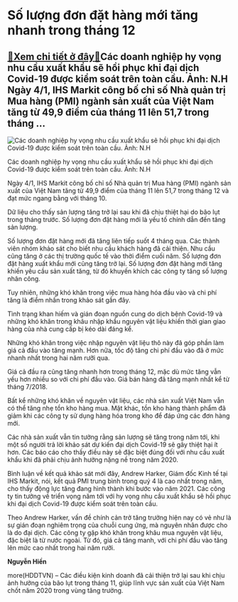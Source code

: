 Số lượng đơn đặt hàng mới tăng nhanh trong tháng 12
===================================================

[:gift:Xem chi tiết ở đây:gift:](https://hddtvn.com/so-luong-don-dat-hang-moi-tang-nhanh-trong-thang-12/)Các doanh nghiệp hy vọng nhu cầu xuất khẩu sẽ hồi phục khi đại dịch Covid-19 được kiểm soát trên toàn cầu. Ảnh: N.H Ngày 4/1, IHS Markit công bố chỉ số Nhà quản trị Mua hàng (PMI) ngành sản xuất của Việt Nam tăng từ 49,9 điểm của tháng 11 lên 51,7 trong tháng …
-----------------------------------------------------------------------------------------------------------------------------------------------------------------------------------------------------------------------------------------------------------------------





![Các doanh nghiệp hy vọng nhu cầu xuất khẩu sẽ hồi phục khi đại dịch Covid-19 được kiểm soát trên toàn cầu. Ảnh: N.H](https://hddtvn.com/wp-content/uploads/2021/01/1226_20160316_094316910_iOS.jpg "Các doanh nghiệp hy vọng nhu cầu xuất khẩu sẽ hồi phục khi đại dịch Covid-19 được kiểm soát trên toàn cầu. Ảnh: N.H")


Các doanh nghiệp hy vọng nhu cầu xuất khẩu sẽ hồi phục khi đại dịch Covid-19 được kiểm soát trên toàn cầu. Ảnh: N.H



Ngày 4/1, IHS Markit công bố chỉ số Nhà quản trị Mua hàng (PMI) ngành sản xuất của Việt Nam tăng từ 49,9 điểm của tháng 11 lên 51,7 trong tháng 12 và đạt mức ngang bằng với tháng 10.


Dữ liệu cho thấy sản lượng tăng trở lại sau khi đã chịu thiệt hại do bão lụt trong tháng trước. Số lượng đơn đặt hàng mới là yếu tố chính dẫn đến tăng sản lượng.


Số lượng đơn đặt hàng mới đã tăng liên tiếp suốt 4 tháng qua. Các thành viên nhóm khảo sát cho biết nhu cầu khách hàng đã cải thiện. Nhu cầu cũng tăng ở các thị trường quốc tế vào thời điểm cuối năm. Số lượng đơn đặt hàng xuất khẩu mới cũng tăng trở lại. Số lượng đơn đặt hàng mới tăng khiến yêu cầu sản xuất tăng, từ đó khuyến khích các công ty tăng số lượng nhân công.


Tuy nhiên, những khó khăn trong việc mua hàng hóa đầu vào và chi phí tăng là điểm nhấn trong khảo sát gần đây.


Tình trạng khan hiếm và gián đoạn nguồn cung do dịch bệnh Covid-19 và những khó khăn trong khâu nhập khẩu nguyên vật liệu khiến thời gian giao hàng của nhà cung cấp bị kéo dài đáng kể.


Những khó khăn trong việc nhập nguyên vật liệu thô này đã góp phần làm giá cả đầu vào tăng mạnh. Hơn nữa, tốc độ tăng chi phí đầu vào đã ở mức nhanh nhất trong hai năm rưỡi qua.


Giá cả đầu ra cũng tăng nhanh hơn trong tháng 12, mặc dù mức tăng vẫn yếu hơn nhiều so với chi phí đầu vào. Giá bán hàng đã tăng mạnh nhất kể từ tháng 7/2018.


Bất kể những khó khăn về nguyên vật liệu, các nhà sản xuất Việt Nam vẫn có thể tăng nhẹ tồn kho hàng mua. Mặt khác, tồn kho hàng thành phẩm đã giảm khi các công ty sử dụng hàng hóa trong kho để đáp ứng các đơn hàng mới.


Các nhà sản xuất vẫn tin tưởng rằng sản lượng sẽ tăng trong năm tới, khi một số người trả lời khảo sát dự kiến đại dịch Covid-19 sẽ gây thiệt hại ít hơn. Các báo cáo cho thấy điều này sẽ đặc biệt đúng đối với nhu cầu xuất khẩu khi đã phải chịu ảnh hưởng nặng nề trong năm 2020.


Bình luận về kết quả khảo sát mới đây, Andrew Harker, Giám đốc Kinh tế tại IHS Markit, nói, kết quả PMI trung bình trong quý 4 là cao nhất trong năm, cho thấy động lực tăng đang hình thành khi bước vào năm 2021. Các công ty tin tưởng về triển vọng năm tới với hy vọng nhu cầu xuất khẩu sẽ hồi phục khi đại dịch Covid-19 được kiểm soát trên toàn cầu.


Theo Andrew Harker, vấn đề chính cản trở tăng trưởng hiện nay có vẻ như là sự gián đoạn nghiêm trọng của chuỗi cung ứng, mà nguyên nhân được cho là do đại dịch. Các công ty gặp khó khăn trong khâu mua nguyên vật liệu, đặc biệt là từ nước ngoài. Từ đó, giá cả tăng manh, với chi phí đầu vào tăng lên mức cao nhất trong hai năm rưỡi.




**Nguyễn Hiền**



more(HDDTVN) – Các điều kiện kinh doanh đã cải thiện trở lại sau khi chịu ảnh hưởng của bão lụt trong tháng 11, giúp lĩnh vực sản xuất của Việt Nam chốt năm 2020 trong vùng tăng trưởng.

